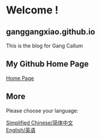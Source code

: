 # Welcome !
## ganggangxiao.github.io
This is the blog for Gang Callum  

## My Github Home Page
[Home Page](https://github.com/ganggangxiao/)

## More   
Please choose your language:  

[Simplified Chinese/简体中文](ganggangxiao.github.io/cn/index.html)  
[English/英语](ganggangxiao.github.io/en/index.html)  
